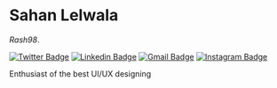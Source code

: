 # Sahan Lelwala

_Rash98_.

[![Twitter Badge](https://img.shields.io/badge/-@dieegosf-00875f?style=flat-square&labelColor=00875f&logo=twitter&logoColor=white&link=https://twitter.com/dieegosf)](https://twitter.com/dieegosf) 
[![Linkedin Badge](https://img.shields.io/badge/-Diego%20Fernandes-00875f?style=flat-square&logo=Linkedin&logoColor=white&link=https://www.linkedin.com/in/diego-schell-fernandes/)](https://www.linkedin.com/in/diego-schell-fernandes/) 
[![Gmail Badge](https://img.shields.io/badge/-diego.schell.f@gmail.com-00875f?style=flat-square&logo=Gmail&logoColor=white&link=mailto:diego.schell.f@gmail.com)](mailto:diego.schell.f@gmail.com)
[![Instagram Badge](https://img.shields.io/badge/-diego.schell.f@gmail.com-00875f?style=flat-square&logo=Instagram&logoColor=white&link=mailto:diego.schell.f@gmail.com)](mailto:diego.schell.f@gmail.com)

Enthusiast of the best UI/UX designing


